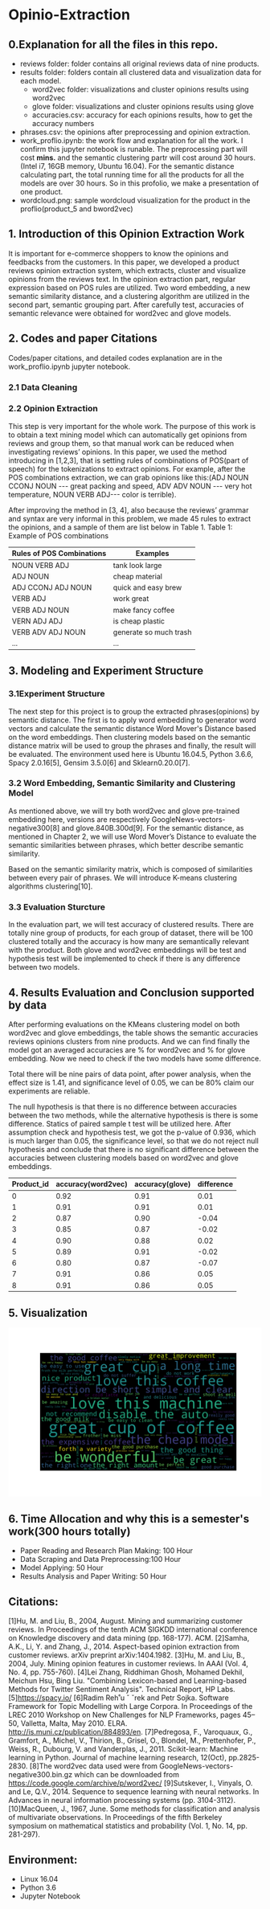 # Opinio-Extraction

## 0.Explanation for all the files in this repo.

- reviews folder: folder contains all original reviews data of nine products.
- results folder: folders contain all clustered data and visualization data for each model.
  - word2vec folder: visualizations and cluster opinions results using word2vec
  - glove folder: visualizations and cluster opinions results using glove
  - accuracies.csv: accuracy for each opinions results, how to get the accuracy numbers
- phrases.csv: the opinions after preprocessing and opinion extraction.
- work_proflio.ipynb: the work flow and explanation for all the work. I confirm this jupyter notebook is runable. The preprocessing part will cost **mins.** and the semantic clustering partr will cost around 30 hours.(Intel i7, 16GB memory, Ubuntu 16.04). For the semantic distance calculating part, the total running time for all the products for all the models are over 30 hours. So in this profolio, we make a presentation of one product.
- wordcloud.png: sample wordcloud visualization for the product in the proflio(product_5 and bword2vec)

## 1. Introduction of this Opinion Extraction Work
It is important for e-commerce shoppers to know the opinions and feedbacks from the customers. In this paper, we developed a product reviews opinion extraction system, which extracts, cluster and visualize opinions from the reviews text.  In the opinion extraction part, regular expression based on POS rules are utilized. Two word embedding, a new semantic similarity distance, and a clustering algorithm are utilized in the second part, semantic grouping part. After carefully test,  accuracies of semantic relevance were obtained for word2vec and glove models. 

## 2. Codes and paper Citations 
Codes/paper citations, and detailed codes explanation are in the work_proflio.ipynb jupyter notebook.
### 2.1 Data Cleaning
### 2.2 Opinion Extraction
This step is very important for the whole work. The purpose of this work is to obtain a text mining model which can automatically get opinions from reviews and group them, so that manual work can be reduced when investigating reviews’ opinions. In this paper, we used the method introducing in [1,2,3], that is setting rules of combinations of POS(part of speech) for the tokenizations to extract opinions.  For example, after the POS combinations extraction, we can grab opinions like this:(ADJ NOUN CCONJ NOUN --- great packing and speed, ADV ADV NOUN --- very hot temperature, NOUN VERB ADJ--- color is terrible). 

After improving the method in [3, 4], also because the reviews’ grammar and syntax are very informal in this problem, we made 45 rules to extract the opinions, and a sample of them are list below in Table 1. 
Table 1: Example of POS combinations

| Rules of POS Combinations | Examples |
|---|---|
| NOUN VERB ADJ | tank look large |
| ADJ NOUN | cheap material |
| ADJ CCONJ ADJ NOUN | quick and easy brew |
| VERB ADJ | work great |
| VERB ADJ NOUN | make fancy coffee |
| VERN ADJ ADJ | is cheap plastic |
| VERB ADV ADJ NOUN | generate so much trash |
| ... | ... |

## 3. Modeling and Experiment Structure
### 3.1Experiment Structure
The next step for this project is to group the extracted phrases(opinions) by semantic distance. 
The first is to apply word embedding to generator word vectors and calculate the semantic distance Word Mover's Distance based on the word embeddings. Then clustering models based on the semantic distance matrix will be used to group the phrases and finally, the result will be evaluated. The environment used here is Ubuntu 16.04.5, Python 3.6.6, Spacy 2.0.16[5], Gensim 3.5.0[6] and Sklearn0.20.0[7].
### 3.2 Word Embedding, Semantic Similarity and Clustering Model
As mentioned above, we will try both word2vec and glove pre-trained embedding here, versions are respectively GoogleNews-vectors-negative300[8] and glove.840B.300d[9]. For the semantic distance, as mentioned in Chapter 2, we will use Word Mover’s Distance to evaluate the semantic similarities between phrases, which better describe semantic similarity.

Based on the semantic similarity matrix, which is composed of similarities between every pair of phrases. We will introduce K-means clustering algorithms clustering[10].
### 3.3 Evaluation Sturcture
In the evaluation part, we will test accuracy of clustered results. There are totally nine group of products, for each group of dataset, there will be 100 clustered totally and the accuracy is how many are semantically relevant with the product. Both glove and word2vec embeddings will be test and hypothesis test will be implemented to check if there is any difference between two models. 


## 4. Results Evaluation and Conclusion supported by data
After performing evaluations on the KMeans clustering model on both word2vec and glove embeddings, the table shows the semantic accuracies reviews opinions clusters from nine products. And we can find finally the model got an averaged accuracies are % for word2vec and % for glove embedding. Now we  need to check if the two models have some difference. 

Total there will be nine pairs of data point, after power analysis, when the effect size is 1.41, and significance level of 0.05, we can be 80% claim our experiments are reliable. 

The null hypothesis is that there is no difference between accuracies between the two methods, while the alternative hypothesis is there is some difference. Statics of paired sample t test will be utilized here. After assumption check and hypothesis test, we got the p-value of 0.936, which is much larger than 0.05, the significance level, so that we do not reject null hypothesis and conclude that there is no significant difference between the accuracies between clustering models based on word2vec and glove embeddings.

|  Product_id |  accuracy(word2vec) |  accuracy(glove) | difference  | 
|---|---|---|---|
| 0 | 0.92 | 0.91 | 0.01 |
| 1 | 0.91 | 0.91 | 0.01 |
| 2 | 0.87 | 0.90 | -0.04 |
| 3 | 0.85 | 0.87 | -0.02 |
| 4 | 0.90 | 0.88 | 0.02 |
| 5 | 0.89 | 0.91 | -0.02 |
| 6 | 0.80 | 0.87 | -0.07 |
| 7 | 0.91 | 0.86 | 0.05 |
| 8 | 0.91 | 0.86 | 0.05 |

## 5. Visualization
![](https://github.com/jinwangjoshua/Opinio-Extraction/blob/master/results/word2vec/product_5_wordcloud.png)

## 6. Time Allocation and why this is a semester's work(300 hours totally)
- Paper Reading and Research Plan Making: 100 Hour
- Data Scraping and Data Preprocessing:100 Hour
- Model Applying: 50 Hour
- Results Analysis and Paper Writing: 50 Hour


## Citations:
[1]Hu, M. and Liu, B., 2004, August. Mining and summarizing customer reviews. In Proceedings of the tenth ACM SIGKDD international conference on Knowledge discovery and data mining (pp. 168-177). ACM.
[2]Samha, A.K., Li, Y. and Zhang, J., 2014. Aspect-based opinion extraction from customer reviews. arXiv preprint arXiv:1404.1982.
[3]Hu, M. and Liu, B., 2004, July. Mining opinion features in customer reviews. In AAAI (Vol. 4, No. 4, pp. 755-760).
[4]Lei Zhang, Riddhiman Ghosh, Mohamed Dekhil, Meichun Hsu, Bing Liu. "Combining Lexicon-based and Learning-based Methods for Twitter Sentiment Analysis".  Technical Report, HP Labs.
[5]https://spacy.io/
[6]Radim Reh˚u ˇ ˇrek and Petr Sojka. Software Framework for Topic Modelling with Large Corpora. In
Proceedings of the LREC 2010 Workshop on New Challenges for NLP Frameworks, pages 45–50, Valletta, Malta, May 2010. ELRA. http://is.muni.cz/publication/884893/en.
[7]Pedregosa, F., Varoquaux, G., Gramfort, A., Michel, V., Thirion, B., Grisel, O., Blondel, M., Prettenhofer, P., Weiss, R., Dubourg, V. and Vanderplas, J., 2011. Scikit-learn: Machine learning in Python. Journal of machine learning research, 12(Oct), pp.2825-2830.
[8]The word2vec data used were from GoogleNews-vectors-negative300.bin.gz which can be downloaded from https://code.google.com/archive/p/word2vec/
[9]Sutskever, I., Vinyals, O. and Le, Q.V., 2014. Sequence to sequence learning with neural networks. In Advances in neural information processing systems (pp. 3104-3112).
[10]MacQueen, J., 1967, June. Some methods for classification and analysis of multivariate observations. In Proceedings of the fifth Berkeley symposium on mathematical statistics and probability (Vol. 1, No. 14, pp. 281-297).

## Environment:
 - Linux 16.04
- Python 3.6
- Jupyter Notebook


